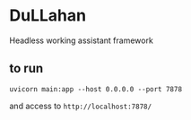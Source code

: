# DuLLahan

Headless working assistant framework


## to run

`uvicorn main:app --host 0.0.0.0 --port 7878`

and access to `http://localhost:7878/`


